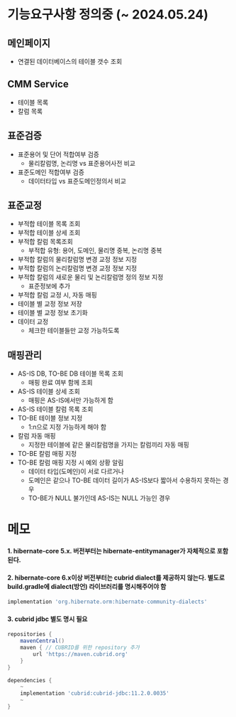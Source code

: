 # 기능요구사항 정의중 (~ 2024.05.24)
  
## 메인페이지
- 연결된 데이터베이스의 테이블 갯수 조회

## CMM Service
- 테이블 목록
- 칼럼 목록

## 표준검증
- 표준용어 및 단어 적합여부 검증 
  - 물리칼럼명, 논리명 vs 표준용어사전 비교
- 표준도메인 적합여부 검증 
  - 데이터타입 vs 표준도메인정의서 비교

## 표준교정
- 부적합 테이블 목록 조회
- 부적합 테이블 상세 조회
- 부적합 칼럼 목록조회 
  - 부적합 유형: 용어, 도메인, 물리명 중복, 논리명 중복
- 부적합 칼럼의 물리칼럼명 변경 교정 정보 지정
- 부적합 칼럼의 논리칼럼명 변경 교정 정보 지정
- 부적합 칼럼의 새로운 물리 및 논리칼럼명 정의 정보 지정 
  - 표준정보에 추가
- 부적합 칼럼 교정 시, 자동 매핑
- 테이블 별 교정 정보 저장
- 테이블 별 교정 정보 초기화
- 데이터 교정 
  - 체크한 테이블들만 교정 가능하도록

## 매핑관리
- AS-IS DB, TO-BE DB 테이블 목록 조회 
  - 매핑 완료 여부 함께 조회
- AS-IS 테이블 상세 조회 
  - 매핑은 AS-IS에서만 가능하게 함
- AS-IS 테이블 칼럼 목록 조회
- TO-BE 테이블 정보 지정 
  - 1:n으로 지정 가능하게 해야 함
- 칼럼 자동 매핑 
  - 지정한 테이블에 같은 물리칼럼명을 가지는 칼럼끼리 자동 매핑
- TO-BE 칼럼 매핑 지정
- TO-BE 칼럼 매핑 지정 시 예외 상황 알림
  - 데이터 타입(도메인)이 서로 다르거나
  - 도메인은 같으나 TO-BE 데이터 길이가 AS-IS보다 짧아서 수용하지 못하는 경우
  - TO-BE가 NULL 불가인데 AS-IS는 NULL 가능인 경우
 
# 메모


#### 1. hibernate-core 5.x. 버전부터는 hibernate-entitymanager가 자체적으로 포함된다.
#### 2. hibernate-core 6.x이상 버전부터는 cubrid dialect를 제공하지 않는다. 별도로 build.gradle에 dialect(방언) 라이브러리를 명시해주어야 함
``` gradle
implementation 'org.hibernate.orm:hibernate-community-dialects'
```
#### 3. cubrid jdbc 별도 명시 필요
``` gradle
repositories {
	mavenCentral()
	maven { // CUBRID를 위한 repository 추가
		url 'https://maven.cubrid.org'
	}
}

dependencies {
    ~
	implementation 'cubrid:cubrid-jdbc:11.2.0.0035'
    ~
}

```
